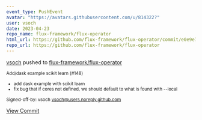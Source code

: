 ```yaml
---
event_type: PushEvent
avatar: "https://avatars.githubusercontent.com/u/814322?"
user: vsoch
date: 2023-04-23
repo_name: flux-framework/flux-operator
html_url: https://github.com/flux-framework/flux-operator/commit/e0e9e708d48c7d4fae19f86788debd8dc9d7cb8a
repo_url: https://github.com/flux-framework/flux-operator
---
```


<a href='https://github.com/vsoch' target='_blank'>vsoch</a> pushed to <a href='https://github.com/flux-framework/flux-operator' target='_blank'>flux-framework/flux-operator</a>

<small>Add/dask example scikit learn (#148)

* add dask example with scikit learn
* fix bug that if cores not defined, we should default to what is found with --local

Signed-off-by: vsoch <vsoch@users.noreply.github.com></small>

<a href='https://github.com/flux-framework/flux-operator/commit/e0e9e708d48c7d4fae19f86788debd8dc9d7cb8a' target='_blank'>View Commit</a>